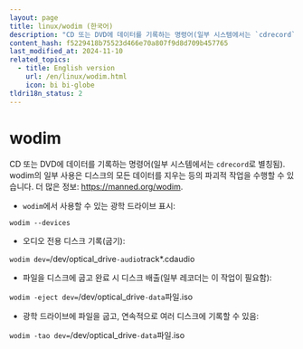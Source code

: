 ```yaml
---
layout: page
title: linux/wodim (한국어)
description: "CD 또는 DVD에 데이터를 기록하는 명령어(일부 시스템에서는 `cdrecord`로 별칭됨)."
content_hash: f5229418b75523d466e70a807f9d8d709b457765
last_modified_at: 2024-11-10
related_topics:
  - title: English version
    url: /en/linux/wodim.html
    icon: bi bi-globe
tldri18n_status: 2
---
```

# wodim

CD 또는 DVD에 데이터를 기록하는 명령어(일부 시스템에서는 `cdrecord`로 별칭됨).
wodim의 일부 사용은 디스크의 모든 데이터를 지우는 등의 파괴적 작업을 수행할 수 있습니다.
더 많은 정보: <https://manned.org/wodim>.

- `wodim`에서 사용할 수 있는 광학 드라이브 표시:

`wodim --devices`

- 오디오 전용 디스크 기록(굽기):

`wodim dev=`<span class="tldr-var badge badge-pill bg-dark-lm bg-white-dm text-white-lm text-dark-dm font-weight-bold">/dev/optical_drive</span>` -audio `<span class="tldr-var badge badge-pill bg-dark-lm bg-white-dm text-white-lm text-dark-dm font-weight-bold">track*.cdaudio</span>

- 파일을 디스크에 굽고 완료 시 디스크 배출(일부 레코더는 이 작업이 필요함):

`wodim -eject dev=`<span class="tldr-var badge badge-pill bg-dark-lm bg-white-dm text-white-lm text-dark-dm font-weight-bold">/dev/optical_drive</span>` -data `<span class="tldr-var badge badge-pill bg-dark-lm bg-white-dm text-white-lm text-dark-dm font-weight-bold">파일.iso</span>

- 광학 드라이브에 파일을 굽고, 연속적으로 여러 디스크에 기록할 수 있음:

`wodim -tao dev=`<span class="tldr-var badge badge-pill bg-dark-lm bg-white-dm text-white-lm text-dark-dm font-weight-bold">/dev/optical_drive</span>` -data `<span class="tldr-var badge badge-pill bg-dark-lm bg-white-dm text-white-lm text-dark-dm font-weight-bold">파일.iso</span>
